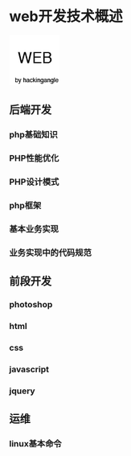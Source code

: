 # web开发技术概述

![logo](./assets/images/logo.png)

## 后端开发 

### php基础知识

### PHP性能优化

### PHP设计模式

### php框架

### 基本业务实现

### 业务实现中的代码规范

## 前段开发

### photoshop

### html

### css

### javascript

### jquery

## 运维

### linux基本命令